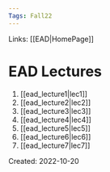 ```yaml
---
Tags: Fall22
---
```

Links: [[EAD|HomePage]]
# EAD Lectures
1. [[ead_lecture1|lec1]]
2. [[ead_lecture2|lec2]]
3. [[ead_lecture3|lec3]]
4. [[ead_lecture4|lec4]]
5. [[ead_lecture5|lec5]]
6. [[ead_lecture6|lec6]]
7. [[ead_lecture7|lec7]]

Created: 2022-10-20